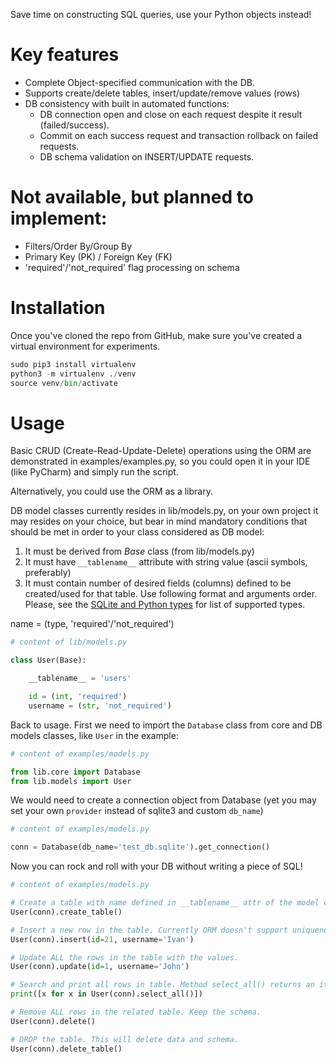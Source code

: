 Save time on constructing SQL queries, use your Python objects instead!

# Key features
* Complete Object-specified communication with the DB.
* Supports create/delete tables, insert/update/remove values (rows)
* DB consistency with built in automated functions:
  - DB connection open and close on each request despite it result (failed/success).
  - Commit on each success request and transaction rollback on failed requests.
  - DB schema validation on INSERT/UPDATE requests.

# Not available, but planned to implement:
* Filters/Order By/Group By
* Primary Key (PK) / Foreign Key (FK)
* 'required'/'not_required' flag processing on schema


# Installation
Once you've cloned the repo from GitHub, make sure you've created a virtual environment for experiments.
```python
sudo pip3 install virtualenv
python3 -m virtualenv ./venv
source venv/bin/activate
```

# Usage
Basic CRUD (Create-Read-Update-Delete) operations using the ORM are demonstrated in examples/examples.py, so you could open it in your IDE (like PyCharm) and simply run the script.

Alternatively, you could use the ORM as a library.

DB model classes currently resides in lib/models.py, on your own project it may resides on your choice, but bear in mind mandatory conditions that should be met in order to your class considered as DB model:
1. It must be derived from _Base_ class (from lib/models.py)
2. It must have `__tablename__` attribute with string value (ascii symbols, preferably)
3. It must contain number of desired fields (columns) defined to be created/used for that table.
Use following format and arguments order. Please, see the [SQLite and Python types](https://docs.python.org/3/library/sqlite3.html#sqlite-and-python-types) for list of supported types.

name = (type, 'required'/'not_required')

```python
# content of lib/models.py

class User(Base):

    __tablename__ = 'users'

    id = (int, 'required')
    username = (str, 'not_required')
```

Back to usage. First we need to import the `Database` class from core and DB models classes, like `User` in the example:
```python
# content of examples/models.py

from lib.core import Database
from lib.models import User
```

We would need to create a connection object from Database (yet you may set your own `provider` instead of sqlite3 and custom `db_name`)
```python
# content of examples/models.py

conn = Database(db_name='test_db.sqlite').get_connection()
```

Now you can rock and roll with your DB without writing a piece of SQL!
```python
# content of examples/models.py

# Create a table with name defined in __tablename__ attr of the model class.
User(conn).create_table()

# Insert a new row in the table. Currently ORM doesn't support uniqueness or pk.
User(conn).insert(id=21, username='Ivan')

# Update ALL the rows in the table with the values.
User(conn).update(id=1, username='John')

# Search and print all rows in table. Method select_all() returns an iterable sqlite3.Cursor object.
print([x for x in User(conn).select_all()])

# Remove ALL rows in the related table. Keep the schema.
User(conn).delete()

# DROP the table. This will delete data and schema.
User(conn).delete_table()
```